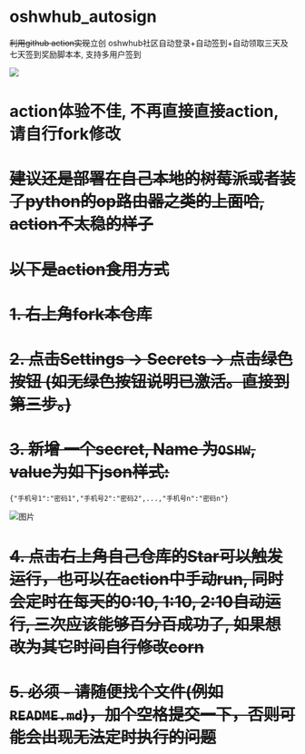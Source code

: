 # oshwhub_autosign
~~利用github action实现~~立创 oshwhub社区自动登录+自动签到+自动领取三天及七天签到奖励脚本本, 支持多用户签到


<img src="https://github.com/seishinkouki/oshwhub_autosign/actions/workflows/python-app.yml/badge.svg?branch=main">

# action体验不佳, 不再直接直接action, 请自行fork修改 
# ~~建议还是部署在自己本地的树莓派或者装了python的op路由器之类的上面哈, action不太稳的样子~~

# ~~以下是action食用方式~~
# ~~1. 右上角fork本仓库~~
# ~~2. 点击Settings -> Secrets -> 点击绿色按钮 (如无绿色按钮说明已激活。直接到第三步。)~~
# ~~3. 新增 一个secret, Name 为`OSHW`, value为如下json样式:~~
```
{"手机号1":"密码1","手机号2":"密码2",...,"手机号n":"密码n"}
```
![图片](https://github.com/seishinkouki/oshwhub_autosign/blob/main/Snipaste_2021-04-24_13-44-31.png)
# ~~4. 点击右上角自己仓库的Star可以触发运行，也可以在action中手动run, 同时会定时在每天的0:10, 1:10, 2:10自动运行, 三次应该能够百分百成功了, 如果想改为其它时间自行修改corn~~
# ~~5. **必须** - 请随便找个文件(例如`README.md`)，加个空格提交一下，否则可能会出现无法定时执行的问题~~
  
